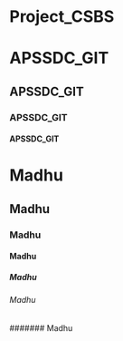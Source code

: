 # Project_CSBS


<h1> APSSDC_GIT </h1>
<h2> APSSDC_GIT </h2>
<h3> APSSDC_GIT </h3>
<h4> APSSDC_GIT </h4>

# Madhu
## Madhu
### Madhu
#### Madhu
##### Madhu
###### Madhu
####### Madhu
